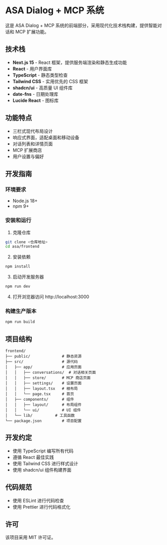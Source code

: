 # ASA Dialog + MCP 系统

这是 ASA Dialog + MCP 系统的前端部分，采用现代化技术栈构建，提供智能对话和 MCP 扩展功能。

## 技术栈

- **Next.js 15** - React 框架，提供服务端渲染和静态生成功能
- **React** - 用户界面库
- **TypeScript** - 静态类型检查
- **Tailwind CSS** - 实用优先的 CSS 框架
- **shadcn/ui** - 高质量 UI 组件库
- **date-fns** - 日期处理库
- **Lucide React** - 图标库

## 功能特点

- 三栏式现代布局设计
- 响应式界面，适配桌面和移动设备
- 对话列表和详情页面
- MCP 扩展商店
- 用户设置与偏好

## 开发指南

### 环境要求

- Node.js 18+ 
- npm 9+

### 安装和运行

1. 克隆仓库

```bash
git clone <仓库地址>
cd asa/frontend
```

2. 安装依赖

```bash
npm install
```

3. 启动开发服务器

```bash
npm run dev
```

4. 打开浏览器访问 http://localhost:3000

### 构建生产版本

```bash
npm run build
```

## 项目结构

```
frontend/
├── public/              # 静态资源
├── src/                 # 源代码
│   ├── app/             # 应用页面
│   │   ├── conversations/  # 对话相关页面
│   │   ├── store/       # MCP 商店页面
│   │   ├── settings/    # 设置页面
│   │   ├── layout.tsx   # 根布局
│   │   └── page.tsx     # 首页
│   ├── components/      # 组件
│   │   ├── layout/      # 布局组件
│   │   └── ui/          # UI 组件
│   └── lib/          # 工具函数
└── package.json         # 项目配置
```

## 开发约定

- 使用 TypeScript 编写所有代码
- 遵循 React 最佳实践
- 使用 Tailwind CSS 进行样式设计
- 使用 shadcn/ui 组件构建界面

## 代码规范

- 使用 ESLint 进行代码检查
- 使用 Prettier 进行代码格式化

## 许可

该项目采用 MIT 许可证。
